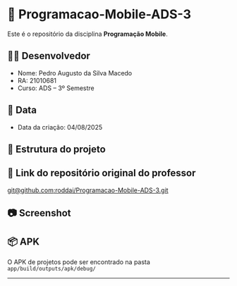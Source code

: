 # 📱 Programacao-Mobile-ADS-3

Este é o repositório da disciplina **Programação Mobile**.

## 👨‍💻 Desenvolvedor
- Nome: Pedro Augusto da Silva Macedo 
- RA: 21010681
- Curso: ADS – 3º Semestre

## 📅 Data
- Data da criação: 04/08/2025

## 📂 Estrutura do projeto

## 🔗 Link do repositório original do professor
[git@github.com:roddai/Programacao-Mobile-ADS-3.git](git@github.com:roddai/Programacao-Mobile-ADS-3.git)

## 📷 Screenshot

## 📦 APK
O APK de projetos pode ser encontrado na pasta `app/build/outputs/apk/debug/`

---
